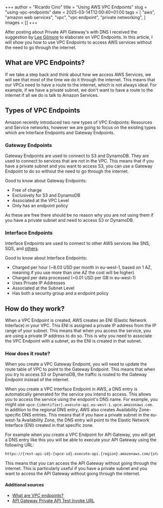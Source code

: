 +++
author = "Ricardo Cino"
title = "Using AWS VPC Endpoints"
slug = "using-vpc-endpoints"
date = 2025-03-14T12:00:40+01:00
tags = [
    "aws",
    "amazon web services",
    "vpc",
    "vpc endpoint",
    "private networking",
  ]
images = []
+++

After posting about Private API Gateway's with DNS I received the suggestion by [Lee Gilmore](https://www.linkedin.com/in/lee-james-gilmore/) to elaborate on VPC Endpoints. In this article, I will show you how to use VPC Endpoints to access AWS services without the need to go through the internet.

<!--more-->

## What are VPC Endpoints?

If we take a step back and think about how we access AWS Services, we will see that most of the time we do it through the internet. This means that our VPCs need to have a route to the internet, which is not always ideal. For example, if we have a private subnet, we don't want to have a route to the internet if all we do is talk to Amazon Services.

## Types of VPC Endpoints

Amazon recently introduced two new types of VPC Endpoints: Resources and Service networks, however we are going to focus on the existing types which are Interface Endpoints and Gateway Endpoints.

### Gateway Endpoints

Gateway Endpoints are used to connect to S3 and DynamoDB. They are used to connect to services that are not in the VPC. This means that if you have a private subnet and you want to access S3, you can use a Gateway Endpoint to do so without the need to go through the internet.

Good to know about Gateway Endpoints:
- Free of charge
- Exclusively for S3 and DynamoDB
- Associated at the VPC Level
- Only has an endpoint policy

As these are free there should be no reason why you are not using them if you have a private subnet and need to access S3 or DynamoDB.

### Interface Endpoints
Interface Endpoints are used to connect to other AWS services like SNS, SQS, and [others](https://docs.aws.amazon.com/vpc/latest/privatelink/aws-services-privatelink-support.html).

Good to know about Interface Endpoints:
- Charged per hour (~8.03 USD per month in eu-west-1, based on 1 AZ, meaning if you use more than one AZ the cost will be higher)
- Charged per data processed (~0.01 USD per GB in eu-west-1)
- Uses Private IP Addresses
- Associated at the Subnet Level
- Has both a security group and a endpoint policy


## How do they work?

When a VPC Endpoint is created, AWS creates an ENI (Elastic Network Interface) in your VPC. This ENI is assigned a private IP address from the IP range of your subnet. This means that when you access the service, you are using a private IP address to do so. This is why you need to associate the VPC Endpoint with a subnet, as the ENI is created in that subnet.

### How does it route?

When you create a VPC Gateway Endpoint, you will need to update the route table of VPC to point to the Gateway Endpoint. This means that when you try to access S3 or DynamoDB, the traffic is routed to the Gateway Endpoint instead of the internet.

When you create a VPC Interface Endpoint in AWS, a DNS entry is automatically generated for the service you intend to access. This allows you to access the service using the endpoint's DNS name. For example, you might use `⁠vpce-{identifier}.execute-api.eu-west-1.vpce.amazonaws.com`. In addition to the regional DNS entry, AWS also creates Availability Zone-specific DNS entries. This means that if you have a private subnet in the eu-west-1a Availability Zone, the DNS entry will point to the Elastic Network Interface (ENI) created in that specific zone.

For example when you create a VPC Endpoint for API Gateway, you will get a DNS entry like this you will be able to execute your API Gateway using the following URL:

```bash
https://{rest-api-id}-{vpce-id}.execute-api.{region}.amazonaws.com/{stage}
```

This means that you can access the API Gateway without going through the internet. This is particularly useful if you have a private subnet and you want to access the API Gateway without going through the internet.

#### Additional sources
- [What are VPC endpoints?](https://docs.aws.amazon.com/vpc/latest/userguide/endpoint-services-overview.html)
- [API Gateway Private API Test Invoke URL](https://docs.aws.amazon.com/apigateway/latest/developerguide/apigateway-private-api-test-invoke-url.html)
